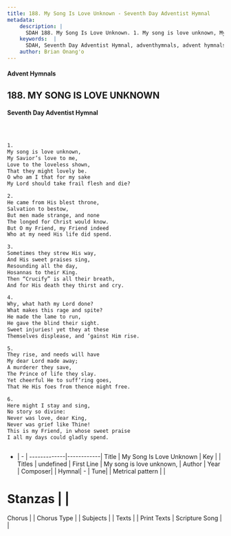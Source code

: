 ```yaml
---
title: 188. My Song Is Love Unknown - Seventh Day Adventist Hymnal
metadata:
    description: |
      SDAH 188. My Song Is Love Unknown. 1. My song is love unknown, My Savior’s love to me, Love to the loveless shown, That they might lovely be. O who am I that for my sake My Lord should take frail flesh and die?
    keywords:  |
      SDAH, Seventh Day Adventist Hymnal, adventhymnals, advent hymnals, My Song Is Love Unknown, My song is love unknown, 
    author: Brian Onang'o
---
```


#### Advent Hymnals
## 188. MY SONG IS LOVE UNKNOWN
#### Seventh Day Adventist Hymnal

```txt



1.
My song is love unknown,
My Savior’s love to me,
Love to the loveless shown,
That they might lovely be.
O who am I that for my sake
My Lord should take frail flesh and die?

2.
He came from His blest throne,
Salvation to bestow,
But men made strange, and none
The longed for Christ would know.
But O my Friend, my Friend indeed
Who at my need His life did spend.

3.
Sometimes they strew His way,
And His sweet praises sing,
Resounding all the day,
Hosannas to their King.
Then “Crucify” is all their breath,
And for His death they thirst and cry.

4.
Why, what hath my Lord done?
What makes this rage and spite?
He made the lame to run,
He gave the blind their sight.
Sweet injuries! yet they at these
Themselves displease, and ‘gainst Him rise.

5.
They rise, and needs will have
My dear Lord made away;
A murderer they save,
The Prince of life they slay.
Yet cheerful He to suff’ring goes,
That He His foes from thence might free.

6.
Here might I stay and sing,
No story so divine:
Never was love, dear King,
Never was grief like Thine!
This is my Friend, in whose sweet praise
I all my days could gladly spend.



```

- |   -  |
-------------|------------|
Title | My Song Is Love Unknown |
Key |  |
Titles | undefined |
First Line | My song is love unknown, |
Author | 
Year | 
Composer|  |
Hymnal|  - |
Tune|  |
Metrical pattern | |
# Stanzas |  |
Chorus |  |
Chorus Type |  |
Subjects |  |
Texts |  |
Print Texts | 
Scripture Song |  |
  
